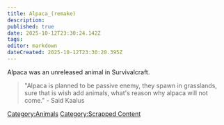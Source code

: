 ```yaml
---
title: Alpaca_(remake)
description: 
published: true
date: 2025-10-12T23:30:24.142Z
tags: 
editor: markdown
dateCreated: 2025-10-12T23:30:20.395Z
---
```


Alpaca was an unreleased animal in Survivalcraft.

> "Alpaca is planned to be passive enemy, they spawn in grasslands, sure
> that is wish add animals, what's reason why alpaca will not come." -
> Said Kaalus

[Category:Animals](Category:Animals "wikilink") [Category:Scrapped
Content](Category:Scrapped_Content "wikilink")